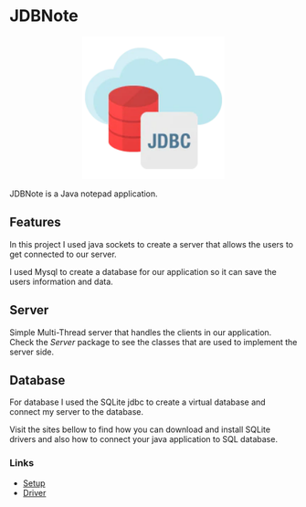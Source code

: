 # JDBNote
<p align="center">
    <img src="./assets/jdbc.webp" width="250" />
</p>
JDBNote is a Java notepad application.

## Features
In this project I used java sockets to create a server that allows the users 
to get connected to our server.

I used Mysql to create a database for our application so it can save the users
information and data.

## Server
Simple Multi-Thread server that handles the clients in our application. <br />
Check the *Server* package to see the classes that are used to implement the
server side.

## Database
For database I used the SQLite jdbc to create a virtual database and connect
my server to the database.

Visit the sites bellow to find how you can download and install SQLite drivers and
also how to connect your java application to SQL database.
### Links
<ul>
    <li>
        <a href="https://www.infoworld.com/article/3388036/what-is-jdbc-introduction-to-java-database-connectivity.html">Setup</a>
    </li>
    <li>
        <a href="https://www.progress.com/blogs/jdbc-tutorial-extracting-database-metadata-via-jdbc-driver">Driver</a>
    </li>
</ul>

